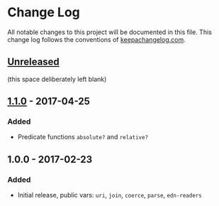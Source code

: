 # Change Log
All notable changes to this project will be documented in this file. This change log follows the conventions of [keepachangelog.com](http://keepachangelog.com/).

## [Unreleased]
(this space deliberately left blank)

<!-- ### Added -->
<!-- ### Changed -->
<!-- ### Removed -->
<!-- ### Fixed -->

## [1.1.0] - 2017-04-25
### Added
- Predicate functions `absolute?` and `relative?`

## 1.0.0 - 2017-02-23
### Added
- Initial release, public vars: `uri`, `join`, `coerce`, `parse`, `edn-readers`

[Unreleased]: https://github.com/lambdaisland/uri/compare/1.1.0...HEAD
[1.1.0]: https://github.com/lambdaisland/uri/compare/1.0.0...1.1.0
